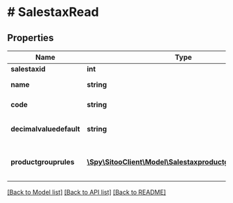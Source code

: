 # # SalestaxRead

## Properties

Name | Type | Description | Notes
------------ | ------------- | ------------- | -------------
**salestaxid** | **int** | The ID of the sales tax. | [optional]
**name** | **string** | The name of the sales tax. |
**code** | **string** | The code used for the sales tax. | [optional]
**decimalvaluedefault** | **string** | The default tax percentage for this sales tax. |
**productgrouprules** | [**\Spy\SitooClient\Model\SalestaxproductgroupruleRead[]**](SalestaxproductgroupruleRead.md) | An array of salestaxproductgrouprule applicable to this sales tax. | [optional]

[[Back to Model list]](../../README.md#models) [[Back to API list]](../../README.md#endpoints) [[Back to README]](../../README.md)
